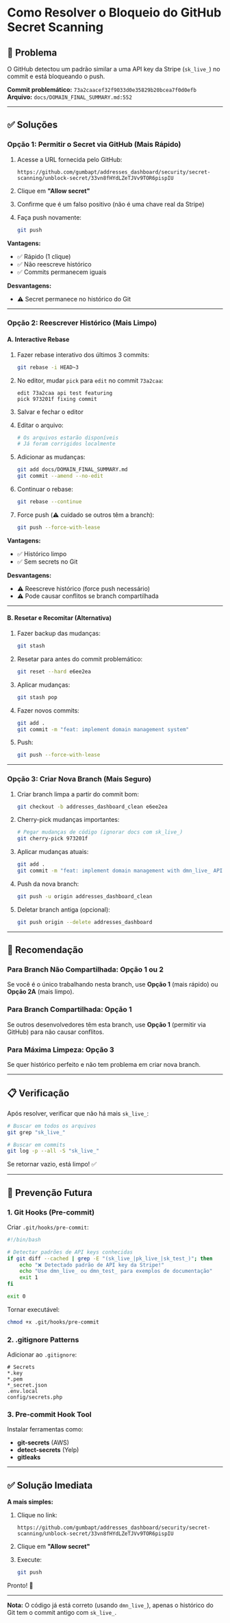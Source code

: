 # Como Resolver o Bloqueio do GitHub Secret Scanning

## 🚨 Problema

O GitHub detectou um padrão similar a uma API key da Stripe (`sk_live_`) no commit e está bloqueando o push.

**Commit problemático:** `73a2caacef32f9033d0e35829b20bcea7f0d0efb`  
**Arquivo:** `docs/DOMAIN_FINAL_SUMMARY.md:552`

---

## ✅ Soluções

### Opção 1: Permitir o Secret via GitHub (Mais Rápido)

1. Acesse a URL fornecida pelo GitHub:
   ```
   https://github.com/gumbapt/addresses_dashboard/security/secret-scanning/unblock-secret/33vn8fHYdLZeTJVv9TOR6pispIU
   ```

2. Clique em **"Allow secret"**

3. Confirme que é um falso positivo (não é uma chave real da Stripe)

4. Faça push novamente:
   ```bash
   git push
   ```

**Vantagens:**
- ✅ Rápido (1 clique)
- ✅ Não reescreve histórico
- ✅ Commits permanecem iguais

**Desvantagens:**
- ⚠️ Secret permanece no histórico do Git

---

### Opção 2: Reescrever Histórico (Mais Limpo)

#### A. Interactive Rebase

1. Fazer rebase interativo dos últimos 3 commits:
   ```bash
   git rebase -i HEAD~3
   ```

2. No editor, mudar `pick` para `edit` no commit `73a2caa`:
   ```
   edit 73a2caa api test featuring
   pick 973201f fixing commit
   ```

3. Salvar e fechar o editor

4. Editar o arquivo:
   ```bash
   # Os arquivos estarão disponíveis
   # Já foram corrigidos localmente
   ```

5. Adicionar as mudanças:
   ```bash
   git add docs/DOMAIN_FINAL_SUMMARY.md
   git commit --amend --no-edit
   ```

6. Continuar o rebase:
   ```bash
   git rebase --continue
   ```

7. Force push (⚠️ cuidado se outros têm a branch):
   ```bash
   git push --force-with-lease
   ```

**Vantagens:**
- ✅ Histórico limpo
- ✅ Sem secrets no Git

**Desvantagens:**
- ⚠️ Reescreve histórico (force push necessário)
- ⚠️ Pode causar conflitos se branch compartilhada

---

#### B. Resetar e Recomitar (Alternativa)

1. Fazer backup das mudanças:
   ```bash
   git stash
   ```

2. Resetar para antes do commit problemático:
   ```bash
   git reset --hard e6ee2ea
   ```

3. Aplicar mudanças:
   ```bash
   git stash pop
   ```

4. Fazer novos commits:
   ```bash
   git add .
   git commit -m "feat: implement domain management system"
   ```

5. Push:
   ```bash
   git push --force-with-lease
   ```

---

### Opção 3: Criar Nova Branch (Mais Seguro)

1. Criar branch limpa a partir do commit bom:
   ```bash
   git checkout -b addresses_dashboard_clean e6ee2ea
   ```

2. Cherry-pick mudanças importantes:
   ```bash
   # Pegar mudanças de código (ignorar docs com sk_live_)
   git cherry-pick 973201f
   ```

3. Aplicar mudanças atuais:
   ```bash
   git add .
   git commit -m "feat: implement domain management with dmn_live_ API keys"
   ```

4. Push da nova branch:
   ```bash
   git push -u origin addresses_dashboard_clean
   ```

5. Deletar branch antiga (opcional):
   ```bash
   git push origin --delete addresses_dashboard
   ```

---

## 🎯 Recomendação

### Para Branch Não Compartilhada: Opção 1 ou 2
Se você é o único trabalhando nesta branch, use **Opção 1** (mais rápido) ou **Opção 2A** (mais limpo).

### Para Branch Compartilhada: Opção 1
Se outros desenvolvedores têm esta branch, use **Opção 1** (permitir via GitHub) para não causar conflitos.

### Para Máxima Limpeza: Opção 3
Se quer histórico perfeito e não tem problema em criar nova branch.

---

## 📋 Verificação

Após resolver, verificar que não há mais `sk_live_`:

```bash
# Buscar em todos os arquivos
git grep "sk_live_"

# Buscar em commits
git log -p --all -S "sk_live_"
```

Se retornar vazio, está limpo! ✅

---

## 🔐 Prevenção Futura

### 1. Git Hooks (Pre-commit)

Criar `.git/hooks/pre-commit`:

```bash
#!/bin/bash

# Detectar padrões de API keys conhecidas
if git diff --cached | grep -E "(sk_live_|pk_live_|sk_test_)"; then
    echo "❌ Detectado padrão de API key da Stripe!"
    echo "Use dmn_live_ ou dmn_test_ para exemplos de documentação"
    exit 1
fi

exit 0
```

Tornar executável:
```bash
chmod +x .git/hooks/pre-commit
```

### 2. .gitignore Patterns

Adicionar ao `.gitignore`:

```gitignore
# Secrets
*.key
*.pem
*_secret.json
.env.local
config/secrets.php
```

### 3. Pre-commit Hook Tool

Instalar ferramentas como:
- **git-secrets** (AWS)
- **detect-secrets** (Yelp)
- **gitleaks**

---

## ✅ Solução Imediata

**A mais simples:**

1. Clique no link:
   ```
   https://github.com/gumbapt/addresses_dashboard/security/secret-scanning/unblock-secret/33vn8fHYdLZeTJVv9TOR6pispIU
   ```

2. Clique em **"Allow secret"**

3. Execute:
   ```bash
   git push
   ```

Pronto! 🎉

---

**Nota:** O código já está correto (usando `dmn_live_`), apenas o histórico do Git tem o commit antigo com `sk_live_`.

